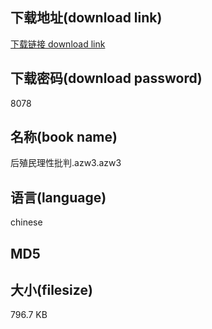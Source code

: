 ## 下载地址(download link)
[下载链接 download link](https://tutu365.netlify.app/?s=%E5%90%8E%E6%AE%96%E6%B0%91%E7%90%86%E6%80%A7%E6%89%B9%E5%88%A4.azw3)

## 下载密码(download password)
8078

## 名称(book name)
后殖民理性批判.azw3.azw3

## 语言(language)
chinese

## MD5


## 大小(filesize)
796.7 KB
